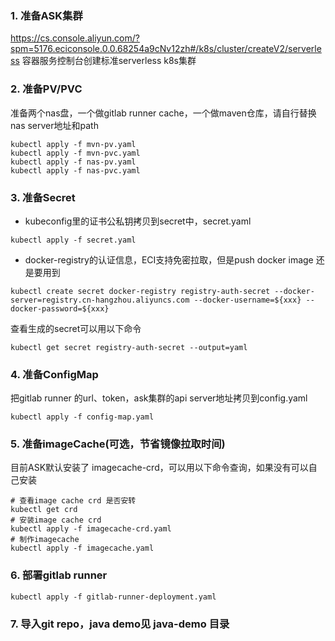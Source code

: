 ### 1. 准备ASK集群
https://cs.console.aliyun.com/?spm=5176.eciconsole.0.0.68254a9cNv12zh#/k8s/cluster/createV2/serverless
容器服务控制台创建标准serverless k8s集群


### 2. 准备PV/PVC
准备两个nas盘，一个做gitlab runner cache，一个做maven仓库，请自行替换nas server地址和path 

``` shell
kubectl apply -f mvn-pv.yaml
kubectl apply -f mvn-pvc.yaml
kubectl apply -f nas-pv.yaml
kubectl apply -f nas-pvc.yaml
```

### 3. 准备Secret
* kubeconfig里的证书公私钥拷贝到secret中，secret.yaml
``` shell
kubectl apply -f secret.yaml
```

* docker-registry的认证信息，ECI支持免密拉取，但是push docker image 还是要用到
``` shell
kubectl create secret docker-registry registry-auth-secret --docker-server=registry.cn-hangzhou.aliyuncs.com --docker-username=${xxx} --docker-password=${xxx}
```

查看生成的secret可以用以下命令
``` shell
kubectl get secret registry-auth-secret --output=yaml
```

### 4. 准备ConfigMap
把gitlab runner 的url、token，ask集群的api server地址拷贝到config.yaml
``` shell
kubectl apply -f config-map.yaml
```

### 5. 准备imageCache(可选，节省镜像拉取时间)
目前ASK默认安装了 imagecache-crd，可以用以下命令查询，如果没有可以自己安装
``` shell
# 查看image cache crd 是否安转
kubectl get crd
# 安装image cache crd
kubectl apply -f imagecache-crd.yaml
# 制作imagecache
kubectl apply -f imagecache.yaml
```

### 6. 部署gitlab runner
``` shell
kubectl apply -f gitlab-runner-deployment.yaml
```

### 7. 导入git repo，java demo见 java-demo 目录
